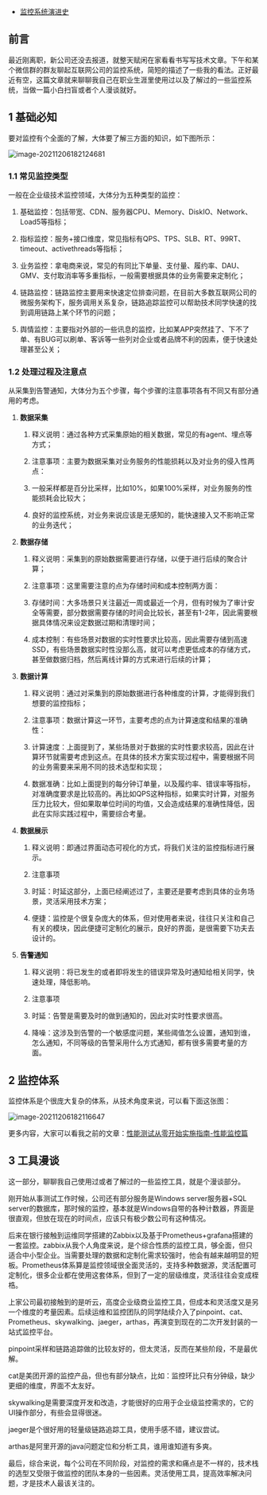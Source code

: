 - [监控系统演进史](https://mp.weixin.qq.com/s/uk0qKcmlHwlCeC_zJhWgow)

## 前言

最近刚离职，新公司还没去报道，就整天赋闲在家看看书写写技术文章。下午和某个微信群的群友聊起互联网公司的监控系统，简短的描述了一些我的看法。正好最近有空，这篇文章就来聊聊我自己在职业生涯里使用过以及了解过的一些监控系统，当做一篇小白扫盲或者个人漫谈就好。

## 1 基础必知

要对监控有个全面的了解，大体要了解三方面的知识，如下图所示：

![image-20211206182124681](https://gitee.com/er-huomeng/img/raw/master/image-20211206182124681.png)

### 1.1 常见监控类型

一般在企业级技术监控领域，大体分为五种类型的监控：

1. 基础监控：包括带宽、CDN、服务器CPU、Memory、DiskIO、Network、Load5等指标；
2. 指标监控：服务+接口维度，常见指标有QPS、TPS、SLB、RT、99RT、timeout、activethreads等指标；

3. 业务监控：拿电商来说，常见的有同比下单量、支付量、履约率、DAU、GMV、支付取消率等多重指标，一般需要根据具体的业务需要来定制化；

4. 链路监控：链路监控主要用来快速定位排查问题，在目前大多数互联网公司的微服务架构下，服务调用关系复杂，链路追踪监控可以帮助技术同学快速的找到调用链路上某个环节的问题；

5. 舆情监控：主要指对外部的一些讯息的监控，比如某APP突然挂了、下不了单、有BUG可以刷单、客诉等一些列对企业或者品牌不利的因素，便于快速处理甚至公关；

### 1.2 处理过程及注意点

从采集到告警通知，大体分为五个步骤，每个步骤的注意事项各有不同又有部分通用的考虑。

1. **数据采集**

	1. 释义说明：通过各种方式采集原始的相关数据，常见的有agent、埋点等方式；

	2. 注意事项：主要为数据采集对业务服务的性能损耗以及对业务的侵入性两点：

	3. 一般采样都是百分比采样，比如10%，如果100%采样，对业务服务的性能损耗会比较大；

	4. 良好的监控系统，对业务来说应该是无感知的，能快速接入又不影响正常的业务迭代；

2. **数据存储**

	1. 释义说明：采集到的原始数据需要进行存储，以便于进行后续的聚合计算；

	2. 注意事项：这里需要注意的点为存储时间和成本控制两方面：

	3. 存储时间：大多场景只关注最近一周或最近一个月，但有时候为了审计安全等需要，部分数据需要存储的时间会比较长，甚至有1-2年，因此需要根据具体情况来设定数据过期和清理时间；

	4. 成本控制：有些场景对数据的实时性要求比较高，因此需要存储到高速SSD，有些场景数据实时性没那么高，就可以考虑更低成本的存储方式，甚至做数据归档，然后离线计算的方式来进行后续的计算；

3. **数据计算**

	1. 释义说明：通过对采集到的原始数据进行各种维度的计算，才能得到我们想要的监控指标；

	2. 注意事项：数据计算这一环节，主要考虑的点为计算速度和结果的准确性：

	3. 计算速度：上面提到了，某些场景对于数据的实时性要求较高，因此在计算环节就需要考虑到这点。在具体的技术方案实现过程中，需要根据不同的业务需要来采用不同的技术选型和实现；

	4. 数据准确：比如上面提到的每分钟订单量，以及履约率、错误率等指标，对准确度要求是比较高的。再比如QPS这种指标，如果实时计算，对服务压力比较大，但如果取单位时间的均值，又会造成结果的准确性降低，因此在实际实践过程中，需要综合考量。

4. **数据展示**

	1. 释义说明：即通过界面动态可视化的方式，将我们关注的监控指标进行展示。

	2. 注意事项

	3. 时延：时延这部分，上面已经阐述过了，主要还是要考虑到具体的业务场景，灵活采用技术方案；

	4. 便捷：监控是个很复杂庞大的体系，但对使用者来说，往往只关注和自己有关的模块，因此便捷可定制化的展示，良好的界面，是很需要下功夫去设计的。

5. **告警通知**

	1. 释义说明：将已发生的或者即将发生的错误异常及时通知给相关同学，快速处理，降低影响。

	2. 注意事项

	3. 时延：告警是需要及时的做到通知的，因此对实时性要求很高。

	4. 降噪：这涉及到告警的一个敏感度问题，某些阈值怎么设置，通知到谁，怎么通知，不同等级的告警采用什么方式通知，都有很多需要考量的方面。

## 2 监控体系

监控体系是个很庞大复杂的体系，从技术角度来说，可以看下面这张图：

![image-20211206182116647](https://gitee.com/er-huomeng/img/raw/master/image-20211206182116647.png)

更多内容，大家可以看我之前的文章：[性能测试从零开始实施指南-性能监控篇](http://mp.weixin.qq.com/s?__biz=Mzg2NDAwMjM1NQ==&mid=2247483871&idx=1&sn=957f9ee84d21f1044caed4791238feb0&chksm=ce714983f906c0955f7e558d4480cc335157a4f6f15fcb9f3b242c71c86c6d92ef6fa3e716df&scene=21#wechat_redirect)

## 3 工具漫谈

这一部分，聊聊我自己使用过或者了解过的一些监控工具，就是个漫谈部分。

刚开始从事测试工作时候，公司还有部分服务是Windows server服务器+SQL server的数据库，那时候的监控，基本就是Windows自带的各种计数器，界面是很直观，但放在现在的时间点，应该只有极少数公司有这种情况。

后来在银行接触到运维同学搭建的Zabbix以及基于Prometheus+grafana搭建的一套监控。zabbix从我个人角度来说，是个综合性质的监控工具，够全面，但只适合中小型企业。当需要处理的数据和定制化需求较强时，他会有越来越明显的短板。Prometheus体系算是监控领域很全面灵活的，支持多种数据源，灵活配置可定制化，很多企业都在使用这套体系，但到了一定的层级维度，灵活往往会变成桎梏。

上家公司最初接触到的是听云，高度企业级商业监控工具，但成本和灵活度又是另一个维度的考量因素。后续运维和监控团队的同学陆续介入了pinpoint、cat、Prometheus、skywalking、jaeger，arthas，再演变到现在的二次开发封装的一站式监控平台。

pinpoint采样和链路追踪做的比较友好的，但太灵活，反而在某些阶段，不是最优解。

cat是美团开源的监控产品，但也有部分缺点，比如：监控环比只有分钟级，缺少更细的维度，界面不太友好。

skywalking是需要深度开发和改造，才能很好的应用于企业级监控需求的，它的UI操作部分，有些会显得很迷。

jaeger是个很好用的轻量级链路追踪工具，使用手感不错，建议尝试。

arthas是阿里开源的java问题定位和分析工具，谁用谁知道有多爽。



最后，综合来说，每个公司在不同阶段，对监控的需求和痛点是不一样的，技术栈的选型又受限于做监控的团队本身的一些因素。灵活使用工具，提高效率解决问题，才是技术人最该关注的。